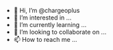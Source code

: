 - 👋 Hi, I’m @chargeoplus
- 👀 I’m interested in ...
- 🌱 I’m currently learning ...
- 💞️ I’m looking to collaborate on ...
- 📫 How to reach me ...

<!---
chargeoplus/chargeoplus is a ✨ special ✨ repository because its `README.md` (this file) appears on your GitHub profile.
You can click the Preview link to take a look at your changes.
--->
